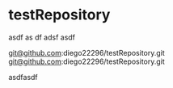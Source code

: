# testRepository
asdf
as
df
adsf
asdf

git@github.com:diego22296/testRepository.git
git@github.com:diego22296/testRepository.git

asdfasdf
